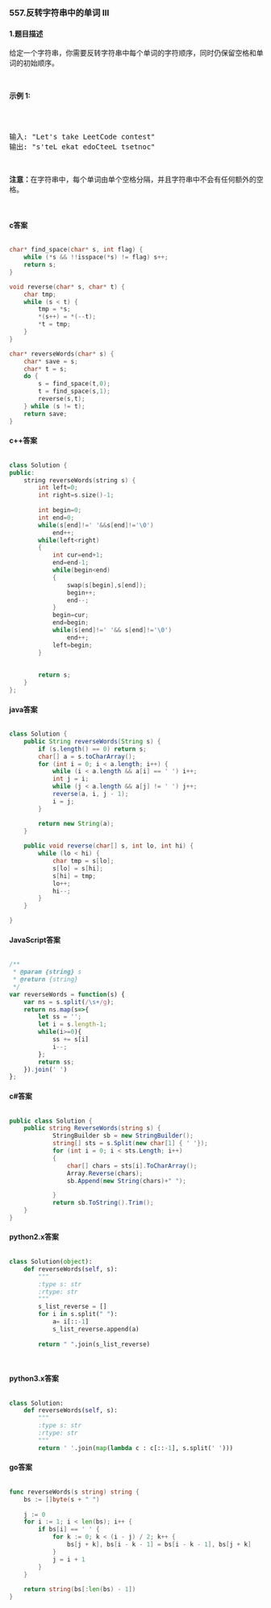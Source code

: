### 557.反转字符串中的单词 III

#### 1.题目描述

<p>给定一个字符串，你需要反转字符串中每个单词的字符顺序，同时仍保留空格和单词的初始顺序。</p><br/><p><strong>示例&nbsp;1:</strong></p><br/><pre><br/>输入: &quot;Let&#39;s take LeetCode contest&quot;<br/>输出: &quot;s&#39;teL ekat edoCteeL tsetnoc&quot;<strong><strong><strong>&nbsp;</strong></strong></strong><br/></pre><br/><p><strong><strong><strong><strong>注意：</strong></strong></strong></strong>在字符串中，每个单词由单个空格分隔，并且字符串中不会有任何额外的空格。</p><br/>

#### c答案

```c

char* find_space(char* s, int flag) {
    while (*s && !!isspace(*s) != flag) s++;
    return s;
}

void reverse(char* s, char* t) {
    char tmp;
    while (s < t) {
        tmp = *s;
        *(s++) = *(--t);
        *t = tmp;
    }
}

char* reverseWords(char* s) {
    char* save = s;
    char* t = s;
    do {
        s = find_space(t,0);
        t = find_space(s,1);
        reverse(s,t);
    } while (s != t);
    return save;
}

```

#### c++答案

```c++

class Solution {
public:
    string reverseWords(string s) {
        int left=0;
        int right=s.size()-1;
        
        int begin=0;
        int end=0;
        while(s[end]!=' '&&s[end]!='\0')
            end++;
        while(left<right)
        {
            int cur=end+1;
            end=end-1;
            while(begin<end)
            {
                swap(s[begin],s[end]);
                begin++;
                end--;
            }
            begin=cur;
            end=begin;
            while(s[end]!=' '&& s[end]!='\0')
                end++;
            left=begin;
        }
        
        
        return s;
    }
};

```

#### java答案

```java

class Solution {
    public String reverseWords(String s) {
        if (s.length() == 0) return s;
        char[] a = s.toCharArray();
        for (int i = 0; i < a.length; i++) {
            while (i < a.length && a[i] == ' ') i++;
            int j = i;
            while (j < a.length && a[j] != ' ') j++;
            reverse(a, i, j - 1);
            i = j;
        }

        return new String(a);
    }
    
    public void reverse(char[] s, int lo, int hi) {
        while (lo < hi) {
            char tmp = s[lo];
            s[lo] = s[hi];
            s[hi] = tmp;
            lo++;
            hi--;
        }
    }

}

```

#### JavaScript答案

```javascript

/**
 * @param {string} s
 * @return {string}
 */
var reverseWords = function(s) {
    var ns = s.split(/\s+/g);
    return ns.map(s=>{
        let ss = '';
        let i = s.length-1;
        while(i>=0){
            ss += s[i]
            i--;
        };
        return ss;
    }).join(' ')
};

```

#### c#答案

```c#

public class Solution {
    public string ReverseWords(string s) {
            StringBuilder sb = new StringBuilder();
            string[] sts = s.Split(new char[1] { ' '});
            for (int i = 0; i < sts.Length; i++)
            {
                char[] chars = sts[i].ToCharArray();
                Array.Reverse(chars);
                sb.Append(new String(chars)+" ");

            }
            return sb.ToString().Trim();
    }
}

```

#### python2.x答案

```python

class Solution(object):
    def reverseWords(self, s):
        """
        :type s: str
        :rtype: str
        """
        s_list_reverse = []
        for i in s.split(" "):
            a= i[::-1]
            s_list_reverse.append(a)
        
        return " ".join(s_list_reverse)
            
            

```

#### python3.x答案

```python

class Solution:
    def reverseWords(self, s):
        """
        :type s: str
        :rtype: str
        """
        return ' '.join(map(lambda c : c[::-1], s.split(' ')))

```

#### go答案

```go

func reverseWords(s string) string {
    bs := []byte(s + " ")
    
    j := 0
    for i := 1; i < len(bs); i++ {
        if bs[i] == ' ' {
            for k := 0; k < (i - j) / 2; k++ {
                bs[j + k], bs[i - k - 1] = bs[i - k - 1], bs[j + k]
            }
            j = i + 1
        }
    }
    
    return string(bs[:len(bs) - 1])
}

```